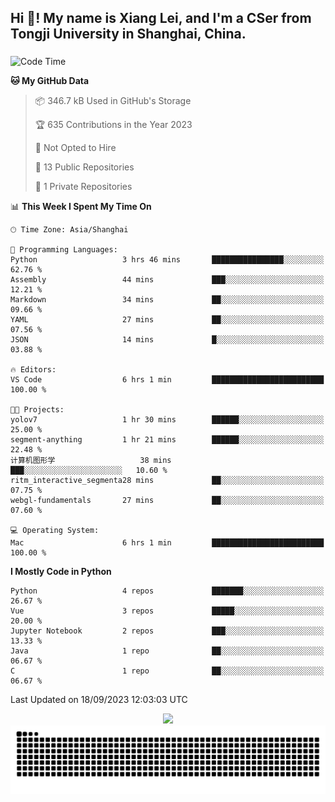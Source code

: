 <h2 align="left">Hi 👋! My name is Xiang Lei, and I'm a CSer from Tongji University in Shanghai, China.</h2>

###

<!--START_SECTION:waka-->
![Code Time](http://img.shields.io/badge/Code%20Time-229%20hrs%2055%20mins-blue)

**🐱 My GitHub Data** 

> 📦 346.7 kB Used in GitHub's Storage 
 > 
> 🏆 635 Contributions in the Year 2023
 > 
> 🚫 Not Opted to Hire
 > 
> 📜 13 Public Repositories 
 > 
> 🔑 1 Private Repositories 
 > 
📊 **This Week I Spent My Time On** 

```text
🕑︎ Time Zone: Asia/Shanghai

💬 Programming Languages: 
Python                   3 hrs 46 mins       ████████████████░░░░░░░░░   62.76 % 
Assembly                 44 mins             ███░░░░░░░░░░░░░░░░░░░░░░   12.21 % 
Markdown                 34 mins             ██░░░░░░░░░░░░░░░░░░░░░░░   09.66 % 
YAML                     27 mins             ██░░░░░░░░░░░░░░░░░░░░░░░   07.56 % 
JSON                     14 mins             █░░░░░░░░░░░░░░░░░░░░░░░░   03.88 % 

🔥 Editors: 
VS Code                  6 hrs 1 min         █████████████████████████   100.00 % 

🐱‍💻 Projects: 
yolov7                   1 hr 30 mins        ██████░░░░░░░░░░░░░░░░░░░   25.00 % 
segment-anything         1 hr 21 mins        ██████░░░░░░░░░░░░░░░░░░░   22.48 % 
计算机图形学                   38 mins             ███░░░░░░░░░░░░░░░░░░░░░░   10.60 % 
ritm_interactive_segmenta28 mins             ██░░░░░░░░░░░░░░░░░░░░░░░   07.75 % 
webgl-fundamentals       27 mins             ██░░░░░░░░░░░░░░░░░░░░░░░   07.60 % 

💻 Operating System: 
Mac                      6 hrs 1 min         █████████████████████████   100.00 % 
```

**I Mostly Code in Python** 

```text
Python                   4 repos             ███████░░░░░░░░░░░░░░░░░░   26.67 % 
Vue                      3 repos             █████░░░░░░░░░░░░░░░░░░░░   20.00 % 
Jupyter Notebook         2 repos             ███░░░░░░░░░░░░░░░░░░░░░░   13.33 % 
Java                     1 repo              ██░░░░░░░░░░░░░░░░░░░░░░░   06.67 % 
C                        1 repo              ██░░░░░░░░░░░░░░░░░░░░░░░   06.67 % 
```




 Last Updated on 18/09/2023 12:03:03 UTC
<!--END_SECTION:waka-->

<div align="center">
  <img src="https://github-readme-stats.vercel.app/api?username=Lei00764&show_icons=true&theme=radical" />
 </div>

 <div align="center">

<picture>
  <source media="(prefers-color-scheme: dark)" srcset="https://raw.githubusercontent.com/Lei00764/Lei00764/output/github-contribution-grid-snake-dark.svg">
  <source media="(prefers-color-scheme: light)" srcset="https://raw.githubusercontent.com/Lei00764/Lei00764/output/github-contribution-grid-snake.svg">
  <img alt="github contribution grid snake animation" src="https://raw.githubusercontent.com/Lei00764/Lei00764/output/github-contribution-grid-snake.svg">
</picture>

</div>




